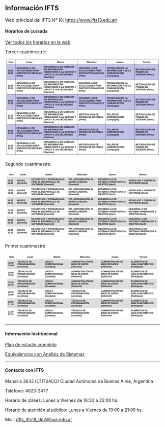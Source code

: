 ## Información IFTS

Web principal del IFTS N° 18: https://www.ifts18.edu.ar/

#### Horarios de cursada

[Ver todos los horarios en la web](https://www.ifts18.edu.ar/carreras/desarrollo-de-software/horario-tsds)

Tercer cuatrimestre:

![](./horarios-cuatrim-03.png)

Segundo cuatrimestre:

![](./horarios-cuatrim-02.png)

Primer cuatrimestre:

![](./horarios-cuatrim-01.png)

---

#### Información Institucional

[Plan de estudio completo](https://www.ifts18.edu.ar/carreras/desarrollo-de-software/plan-tsds)

[Equivalencias con Análisis de Sistemas](https://www.ifts18.edu.ar/carreras/equivalencias-entre-planes)


---

#### Contacto con IFTS

Mansilla 3643 (C1170ACO) Ciudad Autónoma de Buenos Aires, Argentina

Teléfono: 4823-2477

Horario de clases: Lunes a Viernes de 18:30 a 22:00 hs.

Horario de atención al público: Lunes a Viernes de 19:00 a 21:00 hs.

Mail: [dfts_ifts18_de2@bue.edu.ar](mailto:Dfts_ifts18_de2@bue.edu.ar)